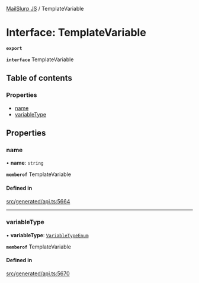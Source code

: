 [MailSlurp JS](../README.md) / TemplateVariable

# Interface: TemplateVariable

**`export`**

**`interface`** TemplateVariable

## Table of contents

### Properties

- [name](TemplateVariable.md#name)
- [variableType](TemplateVariable.md#variabletype)

## Properties

### name

• **name**: `string`

**`memberof`** TemplateVariable

#### Defined in

[src/generated/api.ts:5664](https://github.com/mailslurp/mailslurp-client/blob/5523864/src/generated/api.ts#L5664)

___

### variableType

• **variableType**: [`VariableTypeEnum`](../enums/TemplateVariable.VariableTypeEnum.md)

**`memberof`** TemplateVariable

#### Defined in

[src/generated/api.ts:5670](https://github.com/mailslurp/mailslurp-client/blob/5523864/src/generated/api.ts#L5670)
